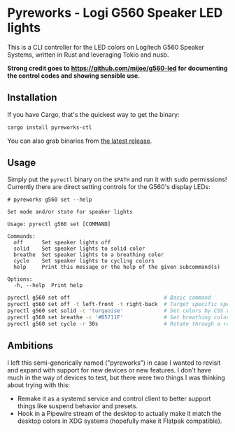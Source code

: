 # Pyreworks - Logi G560 Speaker LED lights

This is a CLI controller for the LED colors on Logitech G560 Speaker Systems, written in Rust and leveraging Tokio and nusb.

**Strong credit goes to https://github.com/mijoe/g560-led for documenting the control codes and showing sensible use.**


## Installation

If you have Cargo, that's the quickest way to get the binary:

```sh
cargo install pyreworks-ctl
```

You can also grab binaries from [the latest release](https://github.com/gsfraley/pyreworks/releases/latest).

## Usage

Simply put the `pyrectl` binary on the `$PATH` and run it with sudo permissions!  Currently there are direct setting controls for the G560's display LEDs:

```
# pyreworks g560 set --help

Set mode and/or state for speaker lights

Usage: pyrectl g560 set [COMMAND]

Commands:
  off      Set speaker lights off
  solid    Set speaker lights to solid color
  breathe  Set speaker lights to a breathing color
  cycle    Set speaker lights to cycling colors
  help     Print this message or the help of the given subcommand(s)

Options:
  -h, --help  Print help
```
```sh
pyrectl g560 set off                              # Basic command
pyrectl g560 set off -t left-front -t right-back  # Target specific speakers
pyrectl g560 set solid -c 'turquoise'             # Set colors by CSS value, e.g. `'#FFFFFF'`, or `'rgb(128, 255, 0)'`, or 'navy'
pyrectl g560 set breathe -c '#B5711F'             # Set breathing colors
pyrectl g560 set cycle -r 30s                     # Rotate through a rainbow of colors every 30 seconds
```

## Ambitions
I left this semi-generically named ("pyreworks") in case I wanted to revisit and expand with support for new devices or new features.  I don't have much in the way of devices to test, but there were two things I was thinking about trying with this:
* Remake it as a systemd service and control client to better support things like suspend behavior and presets.
* Hook in a Pipewire stream of the desktop to actually make it match the desktop colors in XDG systems (hopefully make it Flatpak compatible).

